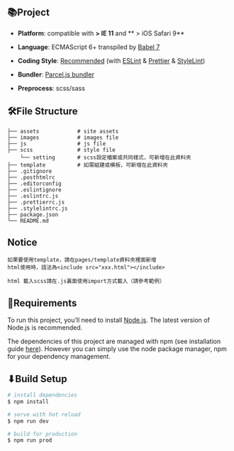 ## 📚Project

- **Platform**: compatible with **> IE 11** and ** > iOS Safari 9**

- **Language**: ECMAScript 6+ transpiled by [Babel 7](https://babeljs.io/)

- **Coding Style**: [Recommended](https://standardjs.com) (with [ESLint](https://eslint.org/) & [Prettier](https://prettier.io/) & [StyleLint](https://stylelint.io/))

- **Bundler**: [Parcel.js bundler](https://parceljs.org/)

- **Preprocess**: scss/sass

## 🛠File Structure

```shell
├── assets            # site assets
├── images            # images file
├── js                # js file
├── scss              # style file
    └── setting       # scss設定檔案或共同樣式，可新增在此資料夾
├── template          # 如需組建或模板，可新增在此資料夾
├── .gitignore
├── .posthtmlrc
├── .editorconfig
├── .eslintignore
├── .eslintrc.js
├── .prettierrc.js
├── .stylelintrc.js
├── package.json
└── README.md
```

## Notice

```
如果要使用template，請在pages/template資料夾裡面新增
html使用時，語法為<include src="xxx.html"></include>

html 載入scss請在.js裏面使用import方式載入（請參考範例）
```

## 🍛Requirements

To run this project, you’ll need to install [Node.js](https://nodejs.org/en/). The latest version of Node.js is recommended.

The dependencies of this project are managed with npm (see installation guide [here](https://www.npmjs.com/get-npm)). However you can simply use the node package manager, npm for your dependency management.

## ⬇Build Setup

```bash
# install dependencies
$ npm install

# serve with hot reload
$ npm run dev

# build for production
$ npm run prod

```